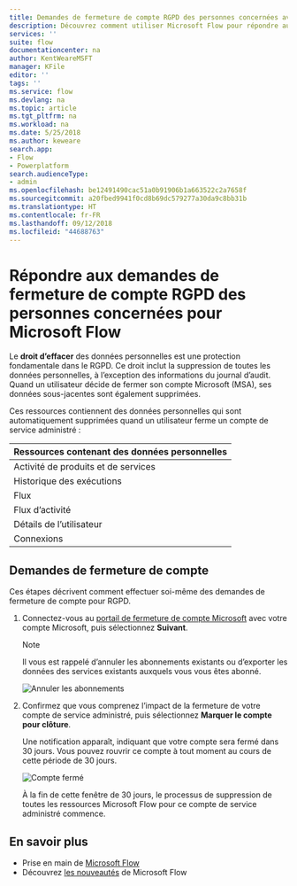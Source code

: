 ```yaml
---
title: Demandes de fermeture de compte RGPD des personnes concernées avec Microsoft Flow pour les comptes Microsoft (MSA) | Microsoft Docs
description: Découvrez comment utiliser Microsoft Flow pour répondre aux demandes de fermeture de compte RGPD des personnes concernées pour les comptes Microsoft.
services: ''
suite: flow
documentationcenter: na
author: KentWeareMSFT
manager: KFile
editor: ''
tags: ''
ms.service: flow
ms.devlang: na
ms.topic: article
ms.tgt_pltfrm: na
ms.workload: na
ms.date: 5/25/2018
ms.author: keweare
search.app:
- Flow
- Powerplatform
search.audienceType:
- admin
ms.openlocfilehash: be12491490cac51a0b91906b1a663522c2a7658f
ms.sourcegitcommit: a20fbed9941f0cd8b69dc579277a30da9c8bb31b
ms.translationtype: HT
ms.contentlocale: fr-FR
ms.lasthandoff: 09/12/2018
ms.locfileid: "44688763"
---
```

# <a name="responding-to-gdpr-data-subject-account-close-requests-for-microsoft-flow"></a>Répondre aux demandes de fermeture de compte RGPD des personnes concernées pour Microsoft Flow

Le **droit d’effacer** des données personnelles est une protection fondamentale dans le RGPD. Ce droit inclut la suppression de toutes les données personnelles, à l’exception des informations du journal d’audit. Quand un utilisateur décide de fermer son compte Microsoft (MSA), ses données sous-jacentes sont également supprimées.

Ces ressources contiennent des données personnelles qui sont automatiquement supprimées quand un utilisateur ferme un compte de service administré :

|Ressources contenant des données personnelles|
|------|
|Activité de produits et de services|
|Historique des exécutions|
|Flux|
|Flux d’activité|
|Détails de l’utilisateur|
|Connexions|

## <a name="account-close-requests"></a>Demandes de fermeture de compte

Ces étapes décrivent comment effectuer soi-même des demandes de fermeture de compte pour RGPD.

1. Connectez-vous au [portail de fermeture de compte Microsoft](http://go.microsoft.com/fwlink/?LinkId=523898) avec votre compte Microsoft, puis sélectionnez **Suivant**.

    > [!NOTE]
    > Il vous est rappelé d’annuler les abonnements existants ou d’exporter les données des services existants auxquels vous vous êtes abonné.
    >
    >

    ![Annuler les abonnements](./media/gdpr-dsr-delete-msa/accountclose.png)

1. Confirmez que vous comprenez l’impact de la fermeture de votre compte de service administré, puis sélectionnez **Marquer le compte pour clôture**.

    Une notification apparaît, indiquant que votre compte sera fermé dans 30 jours. Vous pouvez rouvrir ce compte à tout moment au cours de cette période de 30 jours.

    ![Compte fermé](./media/gdpr-dsr-delete-msa/accountclosed.png)

    À la fin de cette fenêtre de 30 jours, le processus de suppression de toutes les ressources Microsoft Flow pour ce compte de service administré commence.

## <a name="learn-more"></a>En savoir plus

* Prise en main de [Microsoft Flow](getting-started.md)
* Découvrez [les nouveautés](release-notes.md) de Microsoft Flow
